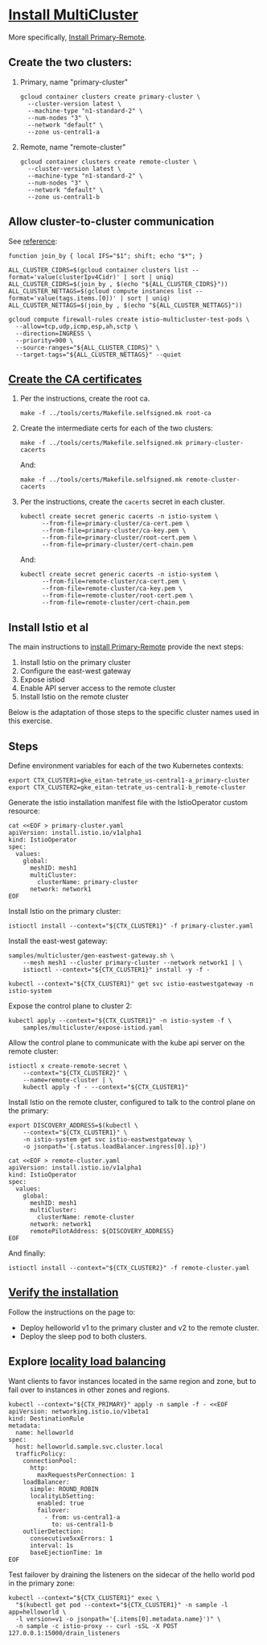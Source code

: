 # [Install MultiCluster](https://istio.io/latest/docs/setup/install/multicluster/)

More specifically, [Install Primary-Remote](https://istio.io/latest/docs/setup/install/multicluster/primary-remote/).

## Create the two clusters:

1. Primary, name "primary-cluster"

    ```shell
    gcloud container clusters create primary-cluster \
      --cluster-version latest \
      --machine-type "n1-standard-2" \
      --num-nodes "3" \
      --network "default" \
      --zone us-central1-a
    ```

1. Remote, name "remote-cluster"

    ```shell
    gcloud container clusters create remote-cluster \
      --cluster-version latest \
      --machine-type "n1-standard-2" \
      --num-nodes "3" \
      --network "default" \
      --zone us-central1-b
    ```

## Allow cluster-to-cluster communication

See [reference](https://github.com/GoogleCloudPlatform/istio-samples/tree/master/multicluster-gke/single-control-plane):

```shell
function join_by { local IFS="$1"; shift; echo "$*"; }

ALL_CLUSTER_CIDRS=$(gcloud container clusters list --format='value(clusterIpv4Cidr)' | sort | uniq)
ALL_CLUSTER_CIDRS=$(join_by , $(echo "${ALL_CLUSTER_CIDRS}"))
ALL_CLUSTER_NETTAGS=$(gcloud compute instances list --format='value(tags.items.[0])' | sort | uniq)
ALL_CLUSTER_NETTAGS=$(join_by , $(echo "${ALL_CLUSTER_NETTAGS}"))

gcloud compute firewall-rules create istio-multicluster-test-pods \
  --allow=tcp,udp,icmp,esp,ah,sctp \
  --direction=INGRESS \
  --priority=900 \
  --source-ranges="${ALL_CLUSTER_CIDRS}" \
  --target-tags="${ALL_CLUSTER_NETTAGS}" --quiet
```


## [Create the CA certificates](https://istio.io/latest/docs/tasks/security/cert-management/plugin-ca-cert/)

1. Per the instructions, create the root ca.

    ```shell
    make -f ../tools/certs/Makefile.selfsigned.mk root-ca
    ```

1. Create the intermediate certs for each of the two clusters:

    ```shell
    make -f ../tools/certs/Makefile.selfsigned.mk primary-cluster-cacerts
    ```

    And:

    ```shell
    make -f ../tools/certs/Makefile.selfsigned.mk remote-cluster-cacerts
    ```

1. Per the instructions, create the `cacerts` secret in each cluster.

    ```shell
    kubectl create secret generic cacerts -n istio-system \
          --from-file=primary-cluster/ca-cert.pem \
          --from-file=primary-cluster/ca-key.pem \
          --from-file=primary-cluster/root-cert.pem \
          --from-file=primary-cluster/cert-chain.pem
    ```

    And:

    ```shell
    kubectl create secret generic cacerts -n istio-system \
          --from-file=remote-cluster/ca-cert.pem \
          --from-file=remote-cluster/ca-key.pem \
          --from-file=remote-cluster/root-cert.pem \
          --from-file=remote-cluster/cert-chain.pem
    ```


## Install Istio et al

The main instructions to [install Primary-Remote](https://istio.io/latest/docs/setup/install/multicluster/primary-remote/) provide the next steps:

1. Install Istio on the primary cluster
1. Configure the east-west gateway
1. Expose istiod
1. Enable API server access to the remote cluster
1. Install Istio on the remote cluster

Below is the adaptation of those steps to the specific cluster names used in this exercise.

## Steps

Define environment variables for each of the two Kubernetes contexts:

```shell
export CTX_CLUSTER1=gke_eitan-tetrate_us-central1-a_primary-cluster
export CTX_CLUSTER2=gke_eitan-tetrate_us-central1-b_remote-cluster
```

Generate the istio installation manifest file with the IstioOperator custom resource:

```shell
cat <<EOF > primary-cluster.yaml
apiVersion: install.istio.io/v1alpha1
kind: IstioOperator
spec:
  values:
    global:
      meshID: mesh1
      multiCluster:
        clusterName: primary-cluster
      network: network1
EOF
```

Install Istio on the primary cluster:

```shell
istioctl install --context="${CTX_CLUSTER1}" -f primary-cluster.yaml
```

Install the east-west gateway:

```shell
samples/multicluster/gen-eastwest-gateway.sh \
    --mesh mesh1 --cluster primary-cluster --network network1 | \
    istioctl --context="${CTX_CLUSTER1}" install -y -f -
```

```shell
kubectl --context="${CTX_CLUSTER1}" get svc istio-eastwestgateway -n istio-system
```

Expose the control plane to cluster 2:

```shell
kubectl apply --context="${CTX_CLUSTER1}" -n istio-system -f \
    samples/multicluster/expose-istiod.yaml
```

Allow the control plane to communicate with the kube api server on the remote cluster:

```shell
istioctl x create-remote-secret \
    --context="${CTX_CLUSTER2}" \
    --name=remote-cluster | \
    kubectl apply -f - --context="${CTX_CLUSTER1}"
```

Install Istio on the remote cluster, configured to talk to the control plane on the primary:

```shell
export DISCOVERY_ADDRESS=$(kubectl \
    --context="${CTX_CLUSTER1}" \
    -n istio-system get svc istio-eastwestgateway \
    -o jsonpath='{.status.loadBalancer.ingress[0].ip}')
```

```shell
cat <<EOF > remote-cluster.yaml
apiVersion: install.istio.io/v1alpha1
kind: IstioOperator
spec:
  values:
    global:
      meshID: mesh1
      multiCluster:
        clusterName: remote-cluster
      network: network1
      remotePilotAddress: ${DISCOVERY_ADDRESS}
EOF
```

And finally:

```shell
istioctl install --context="${CTX_CLUSTER2}" -f remote-cluster.yaml
```

## [Verify the installation](https://istio.io/latest/docs/setup/install/multicluster/verify/)

Follow the instructions on the page to:

- Deploy helloworld v1 to the primary cluster and v2 to the remote cluster.
- Deploy the sleep pod to both clusters.

## Explore [locality load balancing](https://istio.io/latest/docs/tasks/traffic-management/locality-load-balancing/)

Want clients to favor instances located in the same region and zone, but to fail over to instances in other zones and regions.

```shell
kubectl --context="${CTX_PRIMARY}" apply -n sample -f - <<EOF
apiVersion: networking.istio.io/v1beta1
kind: DestinationRule
metadata:
  name: helloworld
spec:
  host: helloworld.sample.svc.cluster.local
  trafficPolicy:
    connectionPool:
      http:
        maxRequestsPerConnection: 1
    loadBalancer:
      simple: ROUND_ROBIN
      localityLbSetting:
        enabled: true
        failover:
          - from: us-central1-a
            to: us-central1-b
    outlierDetection:
      consecutive5xxErrors: 1
      interval: 1s
      baseEjectionTime: 1m
EOF
```

Test failover by draining the listeners on the sidecar of the hello world pod in the primary zone:

```shell
kubectl --context="${CTX_CLUSTER1}" exec \
  "$(kubectl get pod --context="${CTX_CLUSTER1}" -n sample -l app=helloworld \
  -l version=v1 -o jsonpath='{.items[0].metadata.name}')" \
  -n sample -c istio-proxy -- curl -sSL -X POST 127.0.0.1:15000/drain_listeners
```
